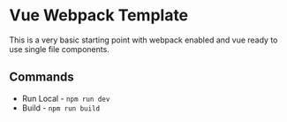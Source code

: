 # Vue Webpack Template
This is a very basic starting point with webpack enabled and vue ready to use single file components.

## Commands
- Run Local - `npm run dev`  
- Build - `npm run build`
